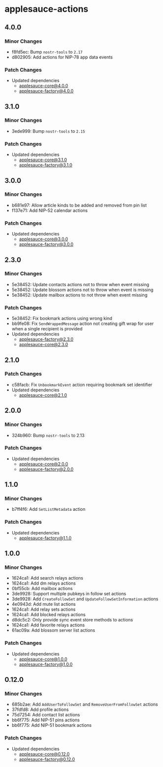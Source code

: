 # applesauce-actions

## 4.0.0

### Minor Changes

- f8fd5ec: Bump `nostr-tools` to `2.17`
- d802905: Add actions for NIP-78 app data events

### Patch Changes

- Updated dependencies
  - applesauce-core@4.0.0
  - applesauce-factory@4.0.0

## 3.1.0

### Minor Changes

- 3ede999: Bump `nostr-tools` to `2.15`

### Patch Changes

- Updated dependencies
  - applesauce-core@3.1.0
  - applesauce-factory@3.1.0

## 3.0.0

### Minor Changes

- b681e97: Allow article kinds to be added and removed from pin list
- f137e71: Add NIP-52 calendar actions

### Patch Changes

- Updated dependencies
  - applesauce-core@3.0.0
  - applesauce-factory@3.0.0

## 2.3.0

### Minor Changes

- 5e38452: Update contacts actions not to throw when event missing
- 5e38452: Update blossom actions not to throw when event is missing
- 5e38452: Update mailbox actions to not throw when event missing

### Patch Changes

- 5e38452: Fix bookmark actions using wrong kind
- bb9fe08: Fix `SendWrappedMessage` action not creating gift wrap for user when a single recipient is provided
- Updated dependencies
  - applesauce-factory@2.3.0
  - applesauce-core@2.3.0

## 2.1.0

### Patch Changes

- c58facb: Fix `UnbookmarkEvent` action requiring bookmark set identifier
- Updated dependencies
  - applesauce-core@2.1.0

## 2.0.0

### Minor Changes

- 324b960: Bump `nostr-tools` to 2.13

### Patch Changes

- Updated dependencies
  - applesauce-core@2.0.0
  - applesauce-factory@2.0.0

## 1.1.0

### Minor Changes

- b7ff4f6: Add `SetListMetadata` action

### Patch Changes

- Updated dependencies
  - applesauce-factory@1.1.0

## 1.0.0

### Minor Changes

- 1624ca1: Add search relays actions
- 1624ca1: Add dm relays actions
- 0bf55cb: Add mailbox actions
- 3de9928: Support multiple pubkeys in follow set actions
- 3de9928: Add `CreateFollowSet` and `UpdateFollowSetInformation` actions
- 4e0943d: Add mute list actions
- 1624ca1: Add relay sets actions
- 1624ca1: Add blocked relays actions
- d8dc5c2: Only provide sync event store methods to actions
- 1624ca1: Add favorite relays actions
- 61ac09a: Add blossom server list actions

### Patch Changes

- Updated dependencies
  - applesauce-core@1.0.0
  - applesauce-factory@1.0.0

## 0.12.0

### Minor Changes

- 685b2ae: Add `AddUserToFollowSet` and `RemoveUserFromFollowSet` actions
- 37fdfd8: Add profile actions
- 75d7254: Add contact list actions
- bb6f775: Add NIP-51 pins actions
- bb6f775: Add NIP-51 bookmark actions

### Patch Changes

- Updated dependencies
  - applesauce-core@0.12.0
  - applesauce-factory@0.12.0
